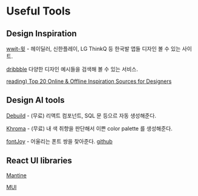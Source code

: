 # Useful Tools

## Design Inspiration

[wwit-윗](https://wwit.design/) - 헤이딜러, 신한플레이, LG ThinkQ 등 한국발 앱들 디자인 볼 수 있는 사이트. 

[dribbble](https://dribbble.com) 다양한 디자인 예시들을 검색해 볼 수 있는 서비스. 

[reading) Top 20 Online & Offline Inspiration Sources for Designers](https://dribbble.com/resources/inspiration-for-designers?utm_campaign=2023-03-22&utm_medium=email&utm_source=insider-20230322)

## Design AI tools

[Debuild](https://debuild.app/) - (무료) 리액트 컴포넌트, SQL 문 등으르 자동 생성해준다. 

[Khroma](https://www.khroma.co/) - (무료) 내 색 취향을 판단해서 이쁜 color palette 를 생성해준다. 

[fontJoy](https://fontjoy.com/pairing/) - 어울리는 폰트 쌍을 찾아준다. [github](https://github.com/Jack000/fontjoy)

## React UI libraries

[Mantine](https://mantine.dev/)

[MUI](https://mui.com/core/)
